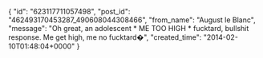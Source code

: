 {
   "id": "623117711057498",
   "post_id": "462493170453287_490608044308466",
   "from_name": "August le Blanc",
   "message": "Oh great, an adolescent * ME TOO HIGH *  fucktard, bullshit response.  Me get high, me no fucktard�",
   "created_time": "2014-02-10T01:48:04+0000"
 }
